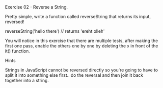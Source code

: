 Exercise 02 - Reverse a String.

Pretty simple, write a function called reverseString that returns its input, reversed!

reverseString('hello there') // returns 'ereht olleh'

You will notice in this exercise that there are multiple tests, after making the first one pass, enable the others one by one by deleting the x in front of the it() function.

Hints

Strings in JavaScript cannot be reversed directly so you're going to have to split it into something else first.. do the reversal and then join it back together into a string.